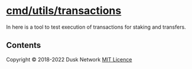 # [cmd/utils/transactions](./cmd/utils/transactions)

In here is a tool to test execution of transactions for staking and transfers.

<!-- ToC start -->

## Contents

<!-- ToC end -->

Copyright © 2018-2022 Dusk Network
[MIT Licence](https://github.com/dusk-network/dusk-blockchain/blob/master/LICENSE)
